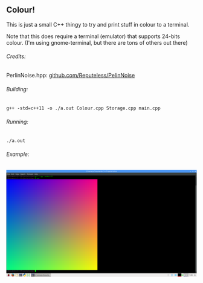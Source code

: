 ## Colour!
This is just a small C++ thingy to try and print stuff in colour to a terminal.  

Note that this does require a terminal (emulator) that supports 24-bits colour.
(I'm using gnome-terminal, but there are tons of others out there)

###### Credits:
PerlinNoise.hpp: [github.com/Reputeless/PelinNoise](https://github.com/Reputeless/PerlinNoise)

###### Building:
``g++ -std=c++11 -o ./a.out Colour.cpp Storage.cpp main.cpp``

###### Running: 
``./a.out``

###### Example:
![alt text](misc/Example01.png)

